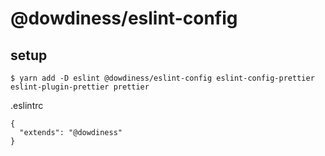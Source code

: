 # @dowdiness/eslint-config

## setup

```
$ yarn add -D eslint @dowdiness/eslint-config eslint-config-prettier eslint-plugin-prettier prettier
```

.eslintrc

```
{
  "extends": "@dowdiness"
}
```
